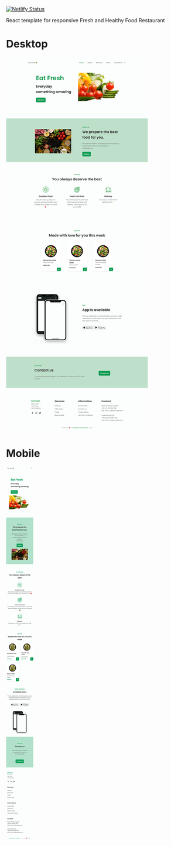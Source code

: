 [![Netlify Status](https://api.netlify.com/api/v1/badges/08d9cd54-8fe2-44eb-bd3a-ab2401643d50/deploy-status)](https://app.netlify.com/sites/elegant-lovelace-2a9eb7/deploys)

React template for responsive Fresh and Healthy Food Restaurant

# Desktop

![alt Desktop Version](./screenshots/desktop.png)

# Mobile

![alt Mobile Version](./screenshots/mobile.png)
